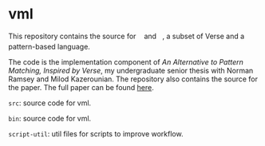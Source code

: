 <img src="https://rawgit.com/in	git@github.com:rogerburtonpatel/vml/main/svgs/9dd406d20a457046c8165d50e3e64472.svg?invert_in_darkmode" align=middle width=8.21920935pt height=14.15524440000002pt/>
<img src="https://rawgit.com/in	git@github.com:rogerburtonpatel/vml/main/svgs/4a8364a5a77347e535b34d6634e72b4b.svg?invert_in_darkmode" align=middle width=8.21920935pt height=14.15524440000002pt/>

# vml
This repository contains the source for <img src="https://rawgit.com/in	git@github.com:rogerburtonpatel/vml/main/svgs/54924811e93f6f6936b67c690d18f0fb.svg?invert_in_darkmode" align=middle width=8.21920935pt height=14.15524440000002pt/> and <img src="https://rawgit.com/in	git@github.com:rogerburtonpatel/vml/main/svgs/d53749efd928203a1d796702642c5a93.svg?invert_in_darkmode" align=middle width=8.21920935pt height=14.15524440000002pt/>, a subset of Verse and a pattern-based language.


The code is the implementation component of *An Alternative to Pattern Matching,
Inspired by Verse*, my undergraduate senior thesis with Norman Ramsey and Milod
Kazerounian. The repository also contains the source for the paper. The full paper can be found [here](https://rogerburtonpatel.github.io/fullpaper.pdf). 



<!-- 
`tex`: tex source and generated pdfs. 

`tex/.tex-out`: the glut of latex build output lives here. 

`tex/translations`: specifically for translation work. 

`tex/paper-sections`: formal and informal work on the paper. 

`braindump`: dump for all ideas, good and especially bad.  -->

`src`: source code for vml. 

`bin`: source code for vml. 

`script-util`: util files for scripts to improve workflow. 
